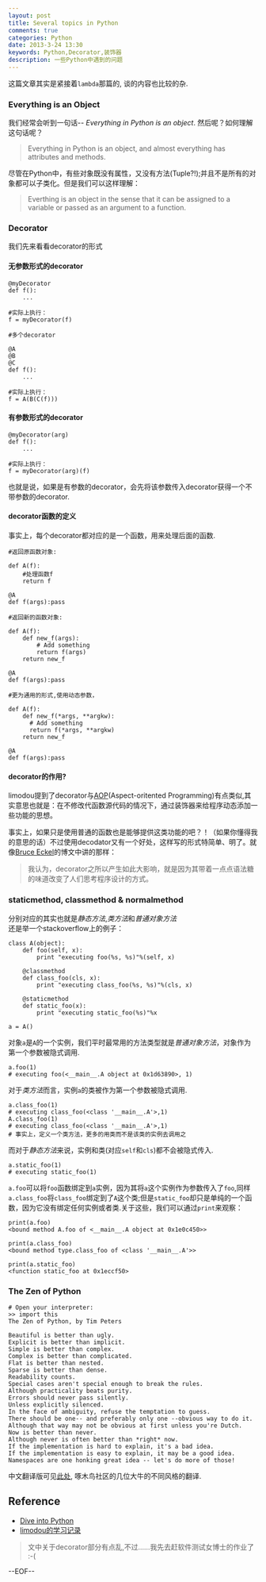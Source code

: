 ```yaml
---
layout: post
title: Several topics in Python
comments: true
categories: Python
date: 2013-3-24 13:30
keywords: Python,Decorator,装饰器
description: 一些Python中遇到的问题
---
```


这篇文章其实是紧接着`lambda`那篇的, 谈的内容也比较的杂.

### Everything is an Object

我们经常会听到一句话-- *Everything in Python is an object*. 然后呢？如何理解这句话呢？

> Everything in Python is an object, and almost everything has attributes and methods.

尽管在Python中，有些对象既没有属性，又没有方法(Tuple?!);并且不是所有的对象都可以子类化。但是我们可以这样理解：

> Everthing is an object in the sense that it can be assigned to a  variable or passed as an argument to a function.

### Decorator

我们先来看看decorator的形式

#### 无参数形式的decorator

    @myDecorator
	def f():
	    ...

	#实际上执行：
    f = myDecorator(f)

	#多个decorator

	@A
	@B
	@C
	def f():
	    ...

	#实际上执行：
	f = A(B(C(f)))

#### 有参数形式的decorator

    @myDecorator(arg)
	def f():
	    ...

	#实际上执行：
	f = myDecorator(arg)(f)

也就是说，如果是有参数的decorator，会先将该参数传入decorator获得一个不带参数的decorator.  

#### decorator函数的定义

事实上，每个decorator都对应的是一个函数，用来处理后面的函数.

    #返回原函数对象:

    def A(f):
	    #处理函数f
		return f

	@A
	def f(args):pass

    #返回新的函数对象:

    def A(f):
	    def new_f(args):
		    # Add something
			return f(args)
		return new_f

	@A
	def f(args):pass

    #更为通用的形式,使用动态参数，

	def A(f):
	    def new_f(*args, **argkw):
		  # Add something
		  return f(*args, **argkw)
		return new_f

	@A
	def f(args):pass

#### decorator的作用?

limodou提到了decorator与[AOP](http://en.wikipedia.org/wiki/Aspect-oriented_programming)(Aspect-oritented Programming)有点类似,其实意思也就是：在不修改代函数源代码的情况下，通过装饰器来给程序动态添加一些功能的思想。

事实上，如果只是使用普通的函数也是能够提供这类功能的吧？！（如果你懂得我的意思的话）不过使用decodator又有一个好处，这样写的形式特简单、明了。就像[Bruce Eckel](http://blog.csdn.net/beckel/article/details/3585352)的博文中讲的那样：

> 我认为，decorator之所以产生如此大影响，就是因为其带着一点点语法糖的味道改变了人们思考程序设计的方式。



### staticmethod, classmethod & normalmethod

分别对应的其实也就是*静态方法*,*类方法*和*普通对象方法*  
还是举一个stackoverflow上的例子：

    class A(object):
	    def foo(self, x):
		    print "executing foo(%s, %s)"%(self, x)

		@classmethod
		def class_foo(cls, x):
		    print "executing class_foo(%s, %s)"%(cls, x)

		@staticmethod
		def static_foo(x):
		    print "executing static_foo(%s)"%x

	a = A()

对象`a`是`A`的一个实例，我们平时最常用的方法类型就是*普通对象方法*，对象作为第一个参数被隐式调用.

	a.foo(1)
	# executing foo(<__main__.A object at 0x1d63890>, 1)

对于*类方法*而言，实例`a`的类被作为第一个参数被隐式调用.

    a.class_foo(1)
	# executing class_foo(<class '__main__.A'>,1)
	A.class_foo(1)
	# executing class_foo(<class '__main__.A'>,1)
    # 事实上，定义一个类方法，更多的用类而不是该类的实例去调用之

而对于*静态方法*来说，实例和类(对应`self`和`cls`)都不会被隐式传入.

    a.static_foo(1)
	# executing static_foo(1)

`a.foo`可以将`foo`函数绑定到`a`实例，因为其将`a`这个实例作为参数传入了`foo`,同样`a.class_foo`将`class_foo`绑定到了`A`这个类;但是`static_foo`却只是单纯的一个函数，因为它没有绑定任何实例或者类.关于这些，我们可以通过`print`来观察：

    print(a.foo)
    <bound method A.foo of <__main__.A object at 0x1e0c450>>

    print(a.class_foo)
    <bound method type.class_foo of <class '__main__.A'>>

    print(a.static_foo)
    <function static_foo at 0x1eccf50>


### The Zen of Python

    # Open your interpreter:
    >> import this
	The Zen of Python, by Tim Peters

	Beautiful is better than ugly.
	Explicit is better than implicit.
	Simple is better than complex.
	Complex is better than complicated.
	Flat is better than nested.
	Sparse is better than dense.
	Readability counts.
	Special cases aren't special enough to break the rules.
	Although practicality beats purity.
	Errors should never pass silently.
	Unless explicitly silenced.
	In the face of ambiguity, refuse the temptation to guess.
	There should be one-- and preferably only one --obvious way to do it.
	Although that way may not be obvious at first unless you're Dutch.
	Now is better than never.
	Although never is often better than *right* now.
	If the implementation is hard to explain, it's a bad idea.
	If the implementation is easy to explain, it may be a good idea.
	Namespaces are one honking great idea -- let's do more of those!

中文翻译版可见[此处](http://wiki.woodpecker.org.cn/moin/PythonZen), 啄木鸟社区的几位大牛的不同风格的翻译.

## Reference

* [Dive into Python](http://www.diveintopython.net)
* [limodou的学习记录](http://blog.donews.com/limodou/)


> 文中关于decorator部分有点乱,不过……我先去赶软件测试女博士的作业了 :-(

--EOF--
